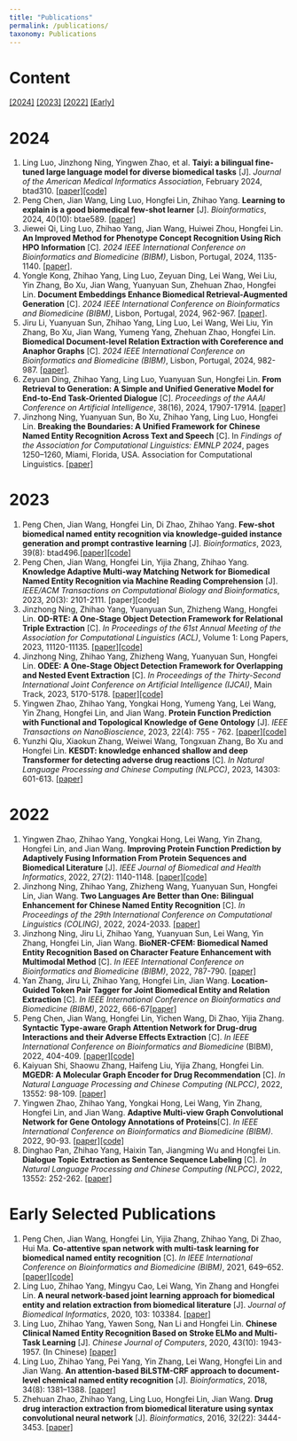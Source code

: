 ```yaml
---
title: "Publications"
permalink: /publications/
taxonomy: Publications
---
```

# Content

[[2024]](#2024)  [[2023]](#2023)  [[2022]](#2022)  [[Early]](#Early)

# 2024
<a name="2024"></a>


1. Ling Luo, Jinzhong Ning, Yingwen Zhao, et al. **Taiyi: a bilingual fine-tuned large language model for diverse biomedical tasks** [J]. *Journal of the American Medical Informatics Association*, February 2024, btad310. [[paper]](https://doi.org/10.1093/jamia/ocae037)[[code]](https://github.com/DUTIR-BioNLP/Taiyi-LLM)
1. Peng Chen, Jian Wang, Ling Luo, Hongfei Lin, Zhihao Yang. **Learning to explain is a good biomedical few-shot learner** [J]. *Bioinformatics*, 2024, 40(10): btae589. [[paper]](https://doi.org/10.1093/bioinformatics/btae589)
1. Jiewei Qi, Ling Luo, Zhihao Yang, Jian Wang, Huiwei Zhou, Hongfei Lin. **An Improved Method for Phenotype Concept Recognition Using Rich HPO Information** [C]. *2024 IEEE International Conference on Bioinformatics and Biomedicine (BIBM)*, Lisbon, Portugal, 2024, 1135-1140. [[paper]](https://doi.org/10.1109/BIBM62325.2024.10822556). 
1. Yongle Kong, Zhihao Yang, Ling Luo, Zeyuan Ding, Lei Wang, Wei Liu, Yin Zhang, Bo Xu, Jian Wang, Yuanyuan Sun, Zhehuan Zhao, Hongfei Lin. **Document Embeddings Enhance Biomedical Retrieval-Augmented Generation** [C]. *2024 IEEE International Conference on Bioinformatics and Biomedicine (BIBM)*, Lisbon, Portugal, 2024, 962-967. [[paper]](https://doi.org/10.1109/BIBM62325.2024.10822781).
1. Jiru Li, Yuanyuan Sun, Zhihao Yang, Ling Luo, Lei Wang, Wei Liu, Yin Zhang, Bo Xu, Jian Wang, Yumeng Yang, Zhehuan Zhao, Hongfei Lin. **Biomedical Document-level Relation Extraction with Coreference and Anaphor Graphs** [C].  *2024 IEEE International Conference on Bioinformatics and Biomedicine (BIBM)*, Lisbon, Portugal, 2024, 982-987. [[paper]](https://doi.org/10.1109/BIBM62325.2024.10822781).
1. Zeyuan Ding, Zhihao Yang, Ling Luo, Yuanyuan Sun, Hongfei Lin. **From Retrieval to Generation: A Simple and Unified Generative Model for End-to-End Task-Oriented Dialogue** [C]. *Proceedings of the AAAI Conference on Artificial Intelligence*, 38(16), 2024, 17907-17914. [[paper]](https://doi.org/10.1609/aaai.v38i16.29745)
1. Jinzhong Ning, Yuanyuan Sun, Bo Xu, Zhihao Yang, Ling Luo, Hongfei Lin. **Breaking the Boundaries: A Unified Framework for Chinese Named Entity Recognition Across Text and Speech**  [C]. In *Findings of the Association for Computational Linguistics: EMNLP 2024*, pages 1250–1260, Miami, Florida, USA. Association for Computational Linguistics. [[paper]](https://aclanthology.org/2024.findings-emnlp.67)


# 2023
<a name="2023"></a>

1. Peng Chen, Jian Wang, Hongfei Lin, Di Zhao, Zhihao Yang. **Few-shot biomedical named entity recognition via knowledge-guided instance generation and prompt contrastive learning** [J]. *Bioinformatics*, 2023, 39(8): btad496.[[paper]](https://doi.org/10.1093/bioinformatics/btad496)[[code]](https://github.com/cpmss521/KGPC)
1. Peng Chen, Jian Wang, Hongfei Lin, Yijia Zhang, Zhihao Yang. **Knowledge Adaptive Multi-way Matching Network for Biomedical Named Entity Recognition via Machine Reading Comprehension** [J]. *IEEE/ACM Transactions on Computational Biology and Bioinformatics*, 2023, 20(3): 2101-2111. [paper][code]
1. Jinzhong Ning, Zhihao Yang, Yuanyuan Sun, Zhizheng Wang, Hongfei Lin. **OD-RTE: A One-Stage Object Detection Framework for Relational Triple Extraction** [C]. *In Proceedings of the 61st Annual Meeting of the Association for Computational Linguistics (ACL)*, Volume 1: Long Papers, 2023, 11120-11135. [[paper]](https://aclanthology.org/2023.acl-long.623/)[[code]](https://github.com/NingJinzhong/ODRTE)
1. Jinzhong Ning, Zhihao Yang, Zhizheng Wang, Yuanyuan Sun, Hongfei Lin. **ODEE: A One-Stage Object Detection Framework for Overlapping and Nested Event Extraction** [C]. *In Proceedings of the Thirty-Second International Joint Conference on Artificial Intelligence (IJCAI)*, Main Track, 2023, 5170-5178. [[paper]](https://www.ijcai.org/proceedings/2023/574)[[code]](https://github.com/NingJinzhong/ODEE)
1. Yingwen Zhao, Zhihao Yang, Yongkai Hong, Yumeng Yang, Lei Wang, Yin Zhang, Hongfei Lin, and Jian Wang. **Protein Function Prediction with Functional and Topological Knowledge of Gene Ontology** [J]. *IEEE Transactions on NanoBioscience*, 2023, 22(4): 755 - 762. [[paper]](https://ieeexplore.ieee.org/abstract/document/10129977)[[code]](https://github.com/Candyperfect/Master)
1. Yunzhi Qiu, Xiaokun Zhang, Weiwei Wang, Tongxuan Zhang, Bo Xu and Hongfei Lin. **KESDT: knowledge enhanced shallow and deep Transformer for detecting adverse drug reactions** [C]. *In Natural Language Processing and Chinese Computing (NLPCC)*, 2023, 14303: 601-613. [[paper]](https://link.springer.com/chapter/10.1007/978-3-031-44696-2_47)



# 2022
<a name="2022"></a>

1. Yingwen Zhao, Zhihao Yang, Yongkai Hong, Lei Wang, Yin Zhang, Hongfei Lin, and Jian Wang. **Improving Protein Function Prediction by Adaptively Fusing Information From Protein Sequences and Biomedical Literature** [J]. *IEEE Journal of Biomedical and Health Informatics*, 2022, 27(2): 1140-1148. [[paper]](https://ieeexplore.ieee.org/abstract/document/9950327)[[code]](https://github.com/Candyperfect/DeepAF-master)
1. Jinzhong Ning, Zhihao Yang, Zhizheng Wang, Yuanyuan Sun, Hongfei Lin, Jian Wang. **Two Languages Are Better than One: Bilingual Enhancement for Chinese Named Entity Recognition** [C]. *In Proceedings of the 29th International Conference on Computational Linguistics (COLING)*, 2022, 2024-2033. [[paper]](https://aclanthology.org/2022.coling-1.176/)
1. Jinzhong Ning, Jiru Li, Zhihao Yang, Yuanyuan Sun, Lei Wang, Yin Zhang, Hongfei Lin, Jian Wang. **BioNER-CFEM: Biomedical Named Entity Recognition Based on Character Feature Enhancement with Multimodal Method** [C]. *In IEEE International Conference on Bioinformatics and Biomedicine (BIBM)*, 2022, 787-790. [[paper]](https://ieeexplore.ieee.org/abstract/document/9995331)
1. Yan Zhang, Jiru Li, Zhihao Yang, Hongfei Lin, Jian Wang. **Location-Guided Token Pair Tagger for Joint Biomedical Entity and Relation Extraction** [C]. *In IEEE International Conference on Bioinformatics and Biomedicine (BIBM)*, 2022, 666-67[[paper]](https://ieeexplore.ieee.org/document/9995210)
1. Peng Chen, Jian Wang, Hongfei Lin, Yichen Wang, Di Zhao, Yijia Zhang. **Syntactic Type-aware Graph Attention Network for Drug-drug Interactions and their Adverse Effects Extraction** [C]. *In IEEE International Conference on Bioinformatics and Biomedicine* (BIBM),  2022, 404-409. [[paper]](https://doi.org/10.1109/BIBM55620.2022.9995045)[[code]](https://github.com/cpmss521/ERSTG)
1. Kaiyuan Shi, Shaowu Zhang, Haifeng Liu, Yijia Zhang, Hongfei Lin. **MGEDR: A Molecular Graph Encoder for Drug Recommendation** [C]. *In Natural Language Processing and Chinese Computing (NLPCC)*, 2022, 13552: 98-109. [[paper]](https://doi.org/10.1007/978-3-031-17189-5_8)
1. Yingwen Zhao, Zhihao Yang, Yongkai Hong, Lei Wang, Yin Zhang, Hongfei Lin, and Jian Wang. **Adaptive Multi-view Graph Convolutional Network for Gene Ontology Annotations of Proteins**[C]. *In IEEE International Conference on Bioinformatics and Biomedicine (BIBM)*. 2022, 90-93. [[paper]](https://ieeexplore.ieee.org/abstract/document/9995517)[[code]](https://github.com/Candyperfect/Master)
1. Dinghao Pan, Zhihao Yang, Haixin Tan, Jiangming Wu and Hongfei Lin. **Dialogue Topic Extraction as Sentence Sequence Labeling** [C]. *In Natural Language Processing and Chinese Computing (NLPCC)*, 2022, 13552: 252-262. [[paper]](https://link.springer.com/chapter/10.1007/978-3-031-17189-5_21)

# Early Selected Publications
<a name="Early"></a>

1. Peng Chen, Jian Wang, Hongfei Lin, Yijia Zhang, Zhihao Yang, Di Zhao, Hui Ma. **Co-attentive span network with multi-task learning for biomedical named entity recognition** [C]. *In IEEE International Conference on Bioinformatics and Biomedicine (BIBM)*, 2021, 649–652. [[paper]](https://doi.org/10.1109/BIBM52615.2021.9669749)[[code]](https://github.com/cpmss521/CASN)
2. Ling Luo, Zhihao Yang, Mingyu Cao, Lei Wang, Yin Zhang and Hongfei Lin. **A neural network-based joint learning approach for biomedical entity and relation extraction from biomedical literature** [J]. *Journal of Biomedical Informatics*, 2020, 103: 103384. [[paper]](https://www.sciencedirect.com/science/article/pii/S1532046420300113)
3. Ling Luo, Zhihao Yang, Yawen Song, Nan Li and Hongfei Lin. **Chinese Clinical Named Entity Recognition Based on Stroke ELMo and Multi-Task Learning** [J]. *Chinese Journal of Computers*, 2020, 43(10): 1943-1957. (In Chinese) [[paper]](http://cjc.ict.ac.cn/online/onlinepaper/ll-2020925185620.pdf)
2. Ling Luo, Zhihao Yang, Pei Yang, Yin Zhang, Lei Wang, Hongfei Lin and Jian Wang. **An attention-based BiLSTM-CRF approach to document-level chemical named entity recognition** [J]. *Bioinformatics*, 2018, 34(8): 1381–1388. [[paper]](https://doi.org/10.1093/bioinformatics/btx761)
3. Zhehuan Zhao, Zhihao Yang, Ling Luo, Hongfei Lin, Jian Wang. **Drug drug interaction extraction from biomedical literature using syntax convolutional neural network** [J]. *Bioinformatics*, 2016, 32(22): 3444-3453. [[paper]](https://doi.org/10.1093/bioinformatics/btw486)